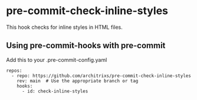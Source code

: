 # pre-commit-check-inline-styles
This hook checks for inline styles in HTML files.

## Using pre-commit-hooks with pre-commit
Add this to your .pre-commit-config.yaml

```
repos:
  - repo: https://github.com/architrixs/pre-commit-check-inline-styles
    rev: main  # Use the appropriate branch or tag
    hooks:
      - id: check-inline-styles

```